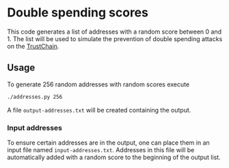 # Double spending scores

This code generates a list of addresses with a random score between 0 and 1. The list will be used to simulate the prevention of double spending attacks on the [TrustChain](https://github.com/Tribler/trustchain-superapp).

## Usage

To generate 256 random addresses with random scores execute

```sh
./addresses.py 256
```

A file `output-addresses.txt` will be created containing the output.

### Input addresses

To ensure certain addresses are in the output, one can place them in an input file named `input-addresses.txt`. Addresses in this file will be automatically added with a random score to the beginning of the output list.

